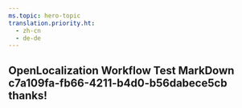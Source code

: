```yaml
---
ms.topic: hero-topic
translation.priority.ht: 
  - zh-cn
  - de-de
---
```

## OpenLocalization Workflow Test MarkDown c7a109fa-fb66-4211-b4d0-b56dabece5cb thanks!
